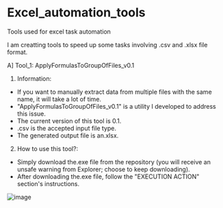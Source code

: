 # Excel_automation_tools
Tools used for excel task automation

I am creatting tools to speed up some tasks involving .csv and .xlsx file format. 


A] Tool_1: ApplyFormulasToGroupOfFiles_v0.1

1. Information:
- If you want to manually extract data from multiple files with the same name, it will take a lot of time.
- "ApplyFormulasToGroupOfFiles_v0.1" is a utility I developed to address this issue.
- The current version of this tool is 0.1.
- .csv is the accepted input file type.
- The generated output file is an.xlsx.

2. How to use this tool?:
- Simply download the.exe file from the repository (you will receive an unsafe warning from Explorer; choose to keep downloading).
- After downloading the.exe file, follow the "EXECUTION ACTION" section's instructions.

![image](https://user-images.githubusercontent.com/87736424/233184479-42addd37-7844-4502-a3f3-56a3a2f62f8d.png)

